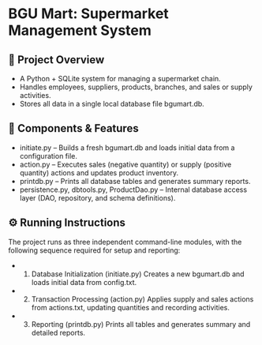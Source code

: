 # BGU Mart: Supermarket Management System

## 📘 Project Overview
* A Python + SQLite system for managing a supermarket chain.
* Handles employees, suppliers, products, branches, and sales or supply activities.
* Stores all data in a single local database file bgumart.db.

## 🧩 Components & Features
* initiate.py – Builds a fresh bgumart.db and loads initial data from a configuration file.
* action.py – Executes sales (negative quantity) or supply (positive quantity) actions and updates product inventory.
* printdb.py – Prints all database tables and generates summary reports.
* persistence.py, dbtools.py, ProductDao.py – Internal database access layer (DAO, repository, and schema definitions).

## ⚙️ Running Instructions
The project runs as three independent command-line modules, with the following sequence required for setup and reporting:
* 1. Database Initialization (initiate.py)
   Creates a new bgumart.db and loads initial data from config.txt.
* 2. Transaction Processing (action.py)
   Applies supply and sales actions from actions.txt, updating quantities and recording activities.
* 3. Reporting (printdb.py)
     Prints all tables and generates summary and detailed reports.
